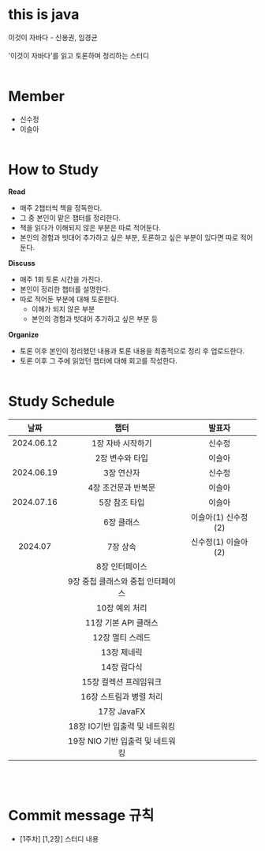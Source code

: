 # this is java
이것이 자바다 - 신용권, 임경균
<br><br>
'이것이 자바다'를 읽고 토론하며 정리하는 스터디<br><br>

# Member
- 신수정
- 이슬아<br><br>

# How to Study
**Read**
- 매주 2챕터씩 책을 정독한다.
- 그 중 본인이 맡은 챕터를 정리한다.
- 책을 읽다가 이해되지 않은 부분은 따로 적어둔다.
- 본인의 경험과 빗대어 추가하고 싶은 부분, 토론하고 싶은 부분이 있다면 따로 적어둔다.

**Discuss**
- 매주 1회 토론 시간을 가진다.
- 본인이 정리한 챕터를 설명한다.
- 따로 적어둔 부분에 대해 토론한다.
    - 이해가 되지 않은 부분
    - 본인의 경험과 빗대어 추가하고 싶은 부분 등

**Organize**
- 토론 이후 본인이 정리했던 내용과 토론 내용을 최종적으로 정리 후 업로드한다.
- 토론 이후 그 주에 읽었던 챕터에 대해 회고를 작성한다.<br><br>

# Study Schedule
| 날짜 | 챕터 | 발표자 |
|:---:|:---:|:---:|
| 2024.06.12 | 1장  자바 시작하기 | 신수정 |
|  | 2장 변수와 타입 | 이슬아 |
| 2024.06.19 | 3장 연산자 | 신수정 |
|  | 4장 조건문과 반복문 | 이슬아 |
| 2024.07.16 | 5장 참조 타입 | 이슬아 |
|  | 6장 클래스 | 이슬아(1) 신수정(2) |
| 2024.07 | 7장 상속 | 신수정(1) 이슬아(2) |
|  | 8장 인터페이스 |  |
|  | 9장 중첩 클래스와 중첩 인터페이스 |  |
|  | 10장 예외 처리 |  |
|  | 11장 기본 API 클래스 |  |
|  | 12장 멀티 스레드 |  |
|  | 13장 제네릭 |  |
|  | 14장 람다식 |  |
|  | 15장 컬렉션 프레임워크 |  |
|  | 16장 스트림과 병렬 처리 |  |
|  | 17장 JavaFX |  |
|  | 18장 IO기반 입출력 및 네트워킹 |  |
|  | 19장 NIO 기반 입출력 및 네트워킹 |  |



<br><br>
# Commit message 규칙
- [1주차] [1,2장] 스터디 내용<br><br>
